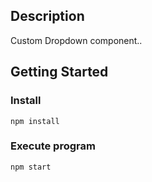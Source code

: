 ## Description

Custom Dropdown component..

## Getting Started

### Install

```
npm install
```

### Execute program

```
npm start
```
